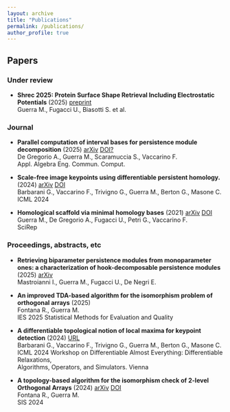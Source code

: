 ```yaml
---
layout: archive
title: "Publications"
permalink: /publications/
author_profile: true
---
```


## Papers

### Under review
* **Shrec 2025: Protein Surface Shape Retrieval Including Electrostatic Potentials** (2025) [preprint](https://papers.ssrn.com/sol3/papers.cfm?abstract_id=5258950) \
Guerra M., Fugacci U., Biasotti S. et al.

### Journal
* **Parallel computation of interval bases for persistence module decomposition** (2025) [arXiv](https://arxiv.org/abs/2106.11884) [DOI?](none) \
De Gregorio A., Guerra M., Scaramuccia S., Vaccarino F. \
Appl. Algebra Eng. Commun. Comput.

* **Scale-free image keypoints using differentiable persistent homology.** (2024) [arXiv](https://arxiv.org/abs/2406.01315) [DOI](https://proceedings.mlr.press/v235/barbarani24a.html) \
Barbarani G., Vaccarino F., Trivigno G., Guerra M., Berton G., Masone C.\
ICML 2024
* **Homological scaffold via minimal homology bases** (2021) [arXiv](https://arxiv.org/abs/2004.11606) [DOI](https://www.nature.com/articles/s41598-021-84486-1)\
Guerra M., De Gregorio A., Fugacci U., Petri G., Vaccarino F. \
SciRep

### Proceedings, abstracts, etc
* **Retrieving biparameter persistence modules from monoparameter ones: a characterization of hook-decomposable persistence modules** (2025) [arXiv](https://arxiv.org/abs/2506.14678) \
Mastroianni I., Guerra M., Fugacci U., De Negri E.


* **An improved TDA-based algorithm for the isomorphism problem of orthogonal arrays** (2025) \
Fontana R., Guerra M.\
IES 2025 Statistical Methods for Evaluation and Quality

* **A differentiable topological notion of local maxima for keypoint detection** (2024) [URL](https://icml.cc/virtual/2024/37283) \
Barbarani G., Vaccarino F., Trivigno G., Guerra M., Berton G., Masone C.\
ICML 2024 Workshop on Differentiable Almost Everything: Differentiable Relaxations, \
Algorithms, Operators, and Simulators. Vienna

* **A topology-based algorithm for the isomorphism check of 2-level Orthogonal Arrays** (2024) [arXiv](https://arxiv.org/abs/2409.20077) [DOI](https://link.springer.com/book/9783031643453)\
Fontana R., Guerra M.\
SIS 2024



